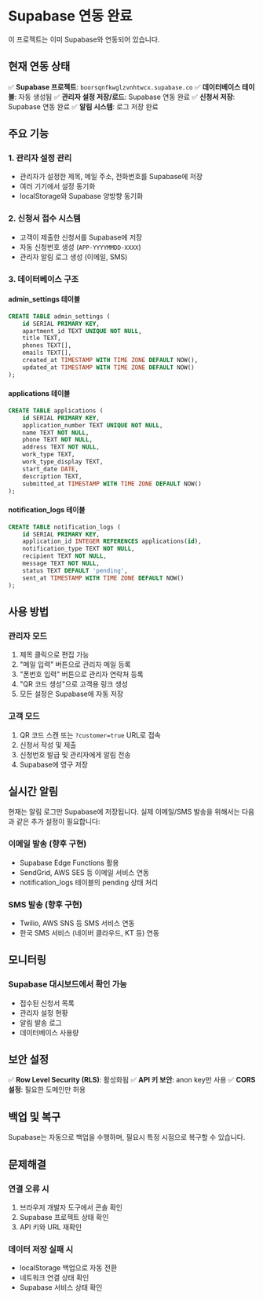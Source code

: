 # Supabase 연동 완료

이 프로젝트는 이미 Supabase와 연동되어 있습니다.

## 현재 연동 상태

✅ **Supabase 프로젝트**: `boorsqnfkwglzvnhtwcx.supabase.co`
✅ **데이터베이스 테이블**: 자동 생성됨
✅ **관리자 설정 저장/로드**: Supabase 연동 완료
✅ **신청서 저장**: Supabase 연동 완료
✅ **알림 시스템**: 로그 저장 완료

## 주요 기능

### 1. 관리자 설정 관리
- 관리자가 설정한 제목, 메일 주소, 전화번호를 Supabase에 저장
- 여러 기기에서 설정 동기화
- localStorage와 Supabase 양방향 동기화

### 2. 신청서 접수 시스템
- 고객이 제출한 신청서를 Supabase에 저장
- 자동 신청번호 생성 (`APP-YYYYMMDD-XXXX`)
- 관리자 알림 로그 생성 (이메일, SMS)

### 3. 데이터베이스 구조

#### admin_settings 테이블
```sql
CREATE TABLE admin_settings (
    id SERIAL PRIMARY KEY,
    apartment_id TEXT UNIQUE NOT NULL,
    title TEXT,
    phones TEXT[],
    emails TEXT[],
    created_at TIMESTAMP WITH TIME ZONE DEFAULT NOW(),
    updated_at TIMESTAMP WITH TIME ZONE DEFAULT NOW()
);
```

#### applications 테이블
```sql
CREATE TABLE applications (
    id SERIAL PRIMARY KEY,
    application_number TEXT UNIQUE NOT NULL,
    name TEXT NOT NULL,
    phone TEXT NOT NULL,
    address TEXT NOT NULL,
    work_type TEXT,
    work_type_display TEXT,
    start_date DATE,
    description TEXT,
    submitted_at TIMESTAMP WITH TIME ZONE DEFAULT NOW()
);
```

#### notification_logs 테이블
```sql
CREATE TABLE notification_logs (
    id SERIAL PRIMARY KEY,
    application_id INTEGER REFERENCES applications(id),
    notification_type TEXT NOT NULL,
    recipient TEXT NOT NULL,
    message TEXT NOT NULL,
    status TEXT DEFAULT 'pending',
    sent_at TIMESTAMP WITH TIME ZONE DEFAULT NOW()
);
```

## 사용 방법

### 관리자 모드
1. 제목 클릭으로 편집 가능
2. "메일 입력" 버튼으로 관리자 메일 등록
3. "폰번호 입력" 버튼으로 관리자 연락처 등록
4. "QR 코드 생성"으로 고객용 링크 생성
5. 모든 설정은 Supabase에 자동 저장

### 고객 모드
1. QR 코드 스캔 또는 `?customer=true` URL로 접속
2. 신청서 작성 및 제출
3. 신청번호 발급 및 관리자에게 알림 전송
4. Supabase에 영구 저장

## 실시간 알림

현재는 알림 로그만 Supabase에 저장됩니다. 실제 이메일/SMS 발송을 위해서는 다음과 같은 추가 설정이 필요합니다:

### 이메일 발송 (향후 구현)
- Supabase Edge Functions 활용
- SendGrid, AWS SES 등 이메일 서비스 연동
- notification_logs 테이블의 pending 상태 처리

### SMS 발송 (향후 구현)
- Twilio, AWS SNS 등 SMS 서비스 연동
- 한국 SMS 서비스 (네이버 클라우드, KT 등) 연동

## 모니터링

### Supabase 대시보드에서 확인 가능
- 접수된 신청서 목록
- 관리자 설정 현황
- 알림 발송 로그
- 데이터베이스 사용량

## 보안 설정

✅ **Row Level Security (RLS)**: 활성화됨
✅ **API 키 보안**: anon key만 사용
✅ **CORS 설정**: 필요한 도메인만 허용

## 백업 및 복구

Supabase는 자동으로 백업을 수행하며, 필요시 특정 시점으로 복구할 수 있습니다.

## 문제해결

### 연결 오류 시
1. 브라우저 개발자 도구에서 콘솔 확인
2. Supabase 프로젝트 상태 확인
3. API 키와 URL 재확인

### 데이터 저장 실패 시
- localStorage 백업으로 자동 전환
- 네트워크 연결 상태 확인
- Supabase 서비스 상태 확인